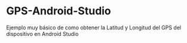 # GPS-Android-Studio
Ejemplo muy básico de como obtener la Latitud y Longitud del GPS del dispositivo en Android Studio
